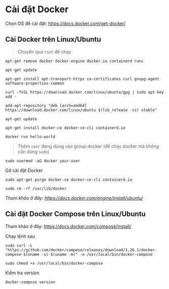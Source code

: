 # Cài đặt Docker

Chọn OS để cài đặt: https://docs.docker.com/get-docker/

## Cài Docker trên Linux/Ubuntu

> Chuyển qua `root` để chạy

```
apt-get remove docker docker-engine docker.io containerd runc

apt-get update

apt-get install apt-transport-https ca-certificates curl gnupg-agent software-properties-common

curl -fsSL https://download.docker.com/linux/ubuntu/gpg | sudo apt-key add -

add-apt-repository "deb [arch=amd64] https://download.docker.com/linux/ubuntu $(lsb_release -cs) stable"

apt-get update

apt-get install docker-ce docker-ce-cli containerd.io

docker run hello-world

```

> Thêm `user` đang dùng vào group docker (để chạy docker mà không cần dùng `sudo`)

```
sudo usermod -aG docker your-user
```

Gỡ cài đặt Docker

```
sudo apt-get purge docker-ce docker-ce-cli containerd.io

sudo rm -rf /var/lib/docker
```
*Tham khảo ở đây: https://docs.docker.com/engine/install/ubuntu/*

## Cài đặt Docker Compose trên Linux/Ubuntu

Tham khảo ở đây: https://docs.docker.com/compose/install/

Chạy lệnh sau

```
sudo curl -L "https://github.com/docker/compose/releases/download/1.26.1/docker-compose-$(uname -s)-$(uname -m)" -o /usr/local/bin/docker-compose

sudo chmod +x /usr/local/bin/docker-compose
```

Kiểm tra version

```
docker-compose version
```
